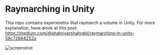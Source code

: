 Raymarching in Unity
=================

This repo contains experimetns that raymarch a volume in Unity. For more explanation, have alook at this post: https://medium.com/@shahriyarshahrabi/raymarching-in-unity-59c72664252a

![screenshot](https://i.imgur.com/jl0OTh8.gif)
